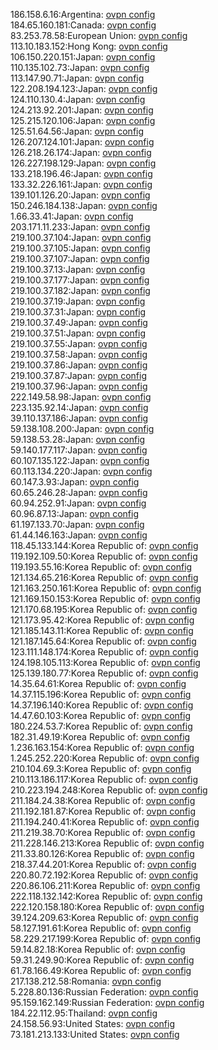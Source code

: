 186.158.6.16:Argentina: [ovpn config](vpn/186_158_6_16.ovpn)  
184.65.160.181:Canada: [ovpn config](vpn/184_65_160_181.ovpn)  
83.253.78.58:European Union: [ovpn config](vpn/83_253_78_58.ovpn)  
113.10.183.152:Hong Kong: [ovpn config](vpn/113_10_183_152.ovpn)  
106.150.220.151:Japan: [ovpn config](vpn/106_150_220_151.ovpn)  
110.135.102.73:Japan: [ovpn config](vpn/110_135_102_73.ovpn)  
113.147.90.71:Japan: [ovpn config](vpn/113_147_90_71.ovpn)  
122.208.194.123:Japan: [ovpn config](vpn/122_208_194_123.ovpn)  
124.110.130.4:Japan: [ovpn config](vpn/124_110_130_4.ovpn)  
124.213.92.201:Japan: [ovpn config](vpn/124_213_92_201.ovpn)  
125.215.120.106:Japan: [ovpn config](vpn/125_215_120_106.ovpn)  
125.51.64.56:Japan: [ovpn config](vpn/125_51_64_56.ovpn)  
126.207.124.101:Japan: [ovpn config](vpn/126_207_124_101.ovpn)  
126.218.26.174:Japan: [ovpn config](vpn/126_218_26_174.ovpn)  
126.227.198.129:Japan: [ovpn config](vpn/126_227_198_129.ovpn)  
133.218.196.46:Japan: [ovpn config](vpn/133_218_196_46.ovpn)  
133.32.226.161:Japan: [ovpn config](vpn/133_32_226_161.ovpn)  
139.101.126.20:Japan: [ovpn config](vpn/139_101_126_20.ovpn)  
150.246.184.138:Japan: [ovpn config](vpn/150_246_184_138.ovpn)  
1.66.33.41:Japan: [ovpn config](vpn/1_66_33_41.ovpn)  
203.171.11.233:Japan: [ovpn config](vpn/203_171_11_233.ovpn)  
219.100.37.104:Japan: [ovpn config](vpn/219_100_37_104.ovpn)  
219.100.37.105:Japan: [ovpn config](vpn/219_100_37_105.ovpn)  
219.100.37.107:Japan: [ovpn config](vpn/219_100_37_107.ovpn)  
219.100.37.13:Japan: [ovpn config](vpn/219_100_37_13.ovpn)  
219.100.37.177:Japan: [ovpn config](vpn/219_100_37_177.ovpn)  
219.100.37.182:Japan: [ovpn config](vpn/219_100_37_182.ovpn)  
219.100.37.19:Japan: [ovpn config](vpn/219_100_37_19.ovpn)  
219.100.37.31:Japan: [ovpn config](vpn/219_100_37_31.ovpn)  
219.100.37.49:Japan: [ovpn config](vpn/219_100_37_49.ovpn)  
219.100.37.51:Japan: [ovpn config](vpn/219_100_37_51.ovpn)  
219.100.37.55:Japan: [ovpn config](vpn/219_100_37_55.ovpn)  
219.100.37.58:Japan: [ovpn config](vpn/219_100_37_58.ovpn)  
219.100.37.86:Japan: [ovpn config](vpn/219_100_37_86.ovpn)  
219.100.37.87:Japan: [ovpn config](vpn/219_100_37_87.ovpn)  
219.100.37.96:Japan: [ovpn config](vpn/219_100_37_96.ovpn)  
222.149.58.98:Japan: [ovpn config](vpn/222_149_58_98.ovpn)  
223.135.92.14:Japan: [ovpn config](vpn/223_135_92_14.ovpn)  
39.110.137.186:Japan: [ovpn config](vpn/39_110_137_186.ovpn)  
59.138.108.200:Japan: [ovpn config](vpn/59_138_108_200.ovpn)  
59.138.53.28:Japan: [ovpn config](vpn/59_138_53_28.ovpn)  
59.140.177.117:Japan: [ovpn config](vpn/59_140_177_117.ovpn)  
60.107.135.122:Japan: [ovpn config](vpn/60_107_135_122.ovpn)  
60.113.134.220:Japan: [ovpn config](vpn/60_113_134_220.ovpn)  
60.147.3.93:Japan: [ovpn config](vpn/60_147_3_93.ovpn)  
60.65.246.28:Japan: [ovpn config](vpn/60_65_246_28.ovpn)  
60.94.252.91:Japan: [ovpn config](vpn/60_94_252_91.ovpn)  
60.96.87.13:Japan: [ovpn config](vpn/60_96_87_13.ovpn)  
61.197.133.70:Japan: [ovpn config](vpn/61_197_133_70.ovpn)  
61.44.146.163:Japan: [ovpn config](vpn/61_44_146_163.ovpn)  
118.45.133.144:Korea Republic of: [ovpn config](vpn/118_45_133_144.ovpn)  
119.192.109.50:Korea Republic of: [ovpn config](vpn/119_192_109_50.ovpn)  
119.193.55.16:Korea Republic of: [ovpn config](vpn/119_193_55_16.ovpn)  
121.134.65.216:Korea Republic of: [ovpn config](vpn/121_134_65_216.ovpn)  
121.163.250.161:Korea Republic of: [ovpn config](vpn/121_163_250_161.ovpn)  
121.169.150.153:Korea Republic of: [ovpn config](vpn/121_169_150_153.ovpn)  
121.170.68.195:Korea Republic of: [ovpn config](vpn/121_170_68_195.ovpn)  
121.173.95.42:Korea Republic of: [ovpn config](vpn/121_173_95_42.ovpn)  
121.185.143.11:Korea Republic of: [ovpn config](vpn/121_185_143_11.ovpn)  
121.187.145.64:Korea Republic of: [ovpn config](vpn/121_187_145_64.ovpn)  
123.111.148.174:Korea Republic of: [ovpn config](vpn/123_111_148_174.ovpn)  
124.198.105.113:Korea Republic of: [ovpn config](vpn/124_198_105_113.ovpn)  
125.139.180.77:Korea Republic of: [ovpn config](vpn/125_139_180_77.ovpn)  
14.35.64.61:Korea Republic of: [ovpn config](vpn/14_35_64_61.ovpn)  
14.37.115.196:Korea Republic of: [ovpn config](vpn/14_37_115_196.ovpn)  
14.37.196.140:Korea Republic of: [ovpn config](vpn/14_37_196_140.ovpn)  
14.47.60.103:Korea Republic of: [ovpn config](vpn/14_47_60_103.ovpn)  
180.224.53.7:Korea Republic of: [ovpn config](vpn/180_224_53_7.ovpn)  
182.31.49.19:Korea Republic of: [ovpn config](vpn/182_31_49_19.ovpn)  
1.236.163.154:Korea Republic of: [ovpn config](vpn/1_236_163_154.ovpn)  
1.245.252.220:Korea Republic of: [ovpn config](vpn/1_245_252_220.ovpn)  
210.104.69.3:Korea Republic of: [ovpn config](vpn/210_104_69_3.ovpn)  
210.113.186.117:Korea Republic of: [ovpn config](vpn/210_113_186_117.ovpn)  
210.223.194.248:Korea Republic of: [ovpn config](vpn/210_223_194_248.ovpn)  
211.184.24.38:Korea Republic of: [ovpn config](vpn/211_184_24_38.ovpn)  
211.192.181.87:Korea Republic of: [ovpn config](vpn/211_192_181_87.ovpn)  
211.194.240.41:Korea Republic of: [ovpn config](vpn/211_194_240_41.ovpn)  
211.219.38.70:Korea Republic of: [ovpn config](vpn/211_219_38_70.ovpn)  
211.228.146.213:Korea Republic of: [ovpn config](vpn/211_228_146_213.ovpn)  
211.33.80.126:Korea Republic of: [ovpn config](vpn/211_33_80_126.ovpn)  
218.37.44.201:Korea Republic of: [ovpn config](vpn/218_37_44_201.ovpn)  
220.80.72.192:Korea Republic of: [ovpn config](vpn/220_80_72_192.ovpn)  
220.86.106.211:Korea Republic of: [ovpn config](vpn/220_86_106_211.ovpn)  
222.118.132.142:Korea Republic of: [ovpn config](vpn/222_118_132_142.ovpn)  
222.120.158.180:Korea Republic of: [ovpn config](vpn/222_120_158_180.ovpn)  
39.124.209.63:Korea Republic of: [ovpn config](vpn/39_124_209_63.ovpn)  
58.127.191.61:Korea Republic of: [ovpn config](vpn/58_127_191_61.ovpn)  
58.229.217.199:Korea Republic of: [ovpn config](vpn/58_229_217_199.ovpn)  
59.14.82.18:Korea Republic of: [ovpn config](vpn/59_14_82_18.ovpn)  
59.31.249.90:Korea Republic of: [ovpn config](vpn/59_31_249_90.ovpn)  
61.78.166.49:Korea Republic of: [ovpn config](vpn/61_78_166_49.ovpn)  
217.138.212.58:Romania: [ovpn config](vpn/217_138_212_58.ovpn)  
5.228.80.136:Russian Federation: [ovpn config](vpn/5_228_80_136.ovpn)  
95.159.162.149:Russian Federation: [ovpn config](vpn/95_159_162_149.ovpn)  
184.22.112.95:Thailand: [ovpn config](vpn/184_22_112_95.ovpn)  
24.158.56.93:United States: [ovpn config](vpn/24_158_56_93.ovpn)  
73.181.213.133:United States: [ovpn config](vpn/73_181_213_133.ovpn)  
